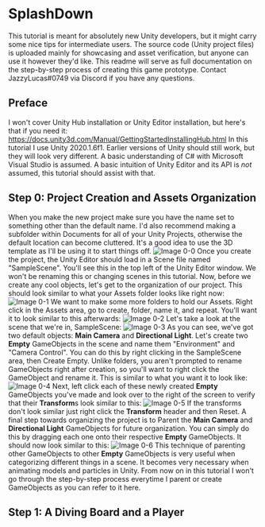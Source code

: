 # SplashDown
This tutorial is meant for absolutely new Unity developers, but it might carry some nice tips for intermediate users.
The source code (Unity project files) is uploaded mainly for showcasing and asset verification, but anyone can use it however they'd like.
This readme will serve as full documentation on the step-by-step process of creating this game prototype.
Contact JazzyLucas#0749 via Discord if you have any questions.

## Preface
I won't cover Unity Hub installation or Unity Editor installation, but here's that if you need it: https://docs.unity3d.com/Manual/GettingStartedInstallingHub.html
In this tutorial I use Unity 2020.1.6f1. Earlier versions of Unity should still work, but they will look very different.
A basic understanding of C# with Microsoft Visual Studio is assumed.
A basic intuition of Unity Editor and its API is *not* assumed, this tutorial should assist with that.

## Step 0: Project Creation and Assets Organization
When you make the new project make sure you have the name set to something other than the default name. I'd also recommend making a subfolder within Documents for all of your Unity Projects, otherwise the default location can become cluttered. It's a good idea to use the 3D template as I'll be using it to start things off.
![Image 0-0]()
Once you create the project, the Unity Editor should load in a Scene file named "SampleScene". You'll see this in the top left of the Unity Editor window. We won't be renaming this or changing scenes in this tutorial.
Now, before we create any cool objects, let's get to the organization of our project. This should look similar to what your Assets folder looks like right now:
![Image  0-1]()
We want to make some more folders to hold our Assets. Right click in the Assets area, go to create, folder, name it, and repeat. You'll want it to look similar to this afterwards:
![Image  0-2]()
Let's take a look at the scene that we're in, SampleScene:
![Image  0-3]()
As you can see, we've got two default objects: **Main Camera** and **Directional Light**. Let's create two **Empty** GameObjects in the scene and name them "Environment" and "Camera Control". You can do this by right clicking in the SampleScene area, then Create Empty. Unlike folders, you aren't prompted to rename GameObjects right after creation, so you'll want to right click the GameObject and rename it. This is similar to what you want it to look like:
![Image  0-4]()
Next, left click each of these newly created **Empty** GameObjects you've made and look over to the right of the screen to verify that their **Transform**s look similar to this:
![Image  0-5]()
If the transforms don't look similar just right click the **Transform** header and then Reset.
A final step towards organizing the project is to Parent the **Main Camera** and **Directional Light** GameObjects for future organization. You can simply do this by dragging each one onto their respective **Empty** GameObjects. It should now look similar to this:
![Image  0-6]()
This technique of parenting other GameObjects to other **Empty** GameObjects is very useful when categorizing different things in a scene. It becomes very necessary when animating models and particles in Unity. From now on in this tutorial I won't go through the step-by-step process everytime I parent or create GameObjects as you can refer to it here.

## Step 1: A Diving Board and a Player
